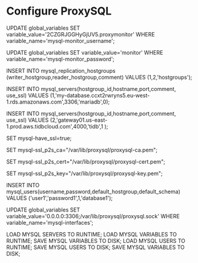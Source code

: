 # Configure ProxySQL

UPDATE global_variables SET variable_value='2CZGRJGGHyGjUV5.proxymonitor' WHERE variable_name='mysql-monitor_username';

UPDATE global_variables SET variable_value='monitor' WHERE variable_name='mysql-monitor_password';

INSERT INTO mysql_replication_hostgroups (writer_hostgroup,reader_hostgroup,comment) VALUES (1,2,'hostgroups');

INSERT INTO mysql_servers(hostgroup_id,hostname,port,comment, use_ssl) VALUES (1,'my-database.ccxt2rwryns5.eu-west-1.rds.amazonaws.com',3306,'mariadb',0);

INSERT INTO mysql_servers(hostgroup_id,hostname,port,comment, use_ssl) VALUES (2,'gateway01.us-east-1.prod.aws.tidbcloud.com',4000,'tidb',1 );

SET mysql-have_ssl=true;

SET mysql-ssl_p2s_ca="/var/lib/proxysql/proxysql-ca.pem";

SET mysql-ssl_p2s_cert="/var/lib/proxysql/proxysql-cert.pem";

SET mysql-ssl_p2s_key="/var/lib/proxysql/proxysql-key.pem";

INSERT INTO mysql_users(username,password,default_hostgroup,default_schema) VALUES ('user1','password1',1,'database1');

UPDATE global_variables SET variable_value='0.0.0.0:3306;/var/lib/proxysql/proxysql.sock' WHERE variable_name='mysql-interfaces';

LOAD MYSQL SERVERS TO RUNTIME;
LOAD MYSQL VARIABLES TO RUNTIME;
SAVE MYSQL VARIABLES TO DISK;
LOAD MYSQL USERS TO RUNTIME;
SAVE MYSQL USERS TO DISK;
SAVE MYSQL VARIABLES TO DISK;


